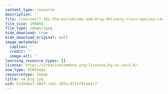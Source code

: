 ```yaml
---
content_type: resource
description: ''
file: /courses/7-341-the-microbiome-and-drug-delivery-cross-species-communication-in-health-and-disease-spring-2018/6126abafd8dfca5c39fa81fef91a64c7_v4_big.jpg
file_size: 196868
file_type: image/jpeg
hide_download: true
hide_download_original: null
image_metadata:
  caption: ''
  credit: ''
  image-alt: ''
learning_resource_types: []
license: https://creativecommons.org/licenses/by-nc-sa/4.0/
ocw_type: OCWImage
resourcetype: Image
title: v4_big.jpg
uid: 6126abaf-d8df-ca5c-39fa-81fef91a64c7
---
```


